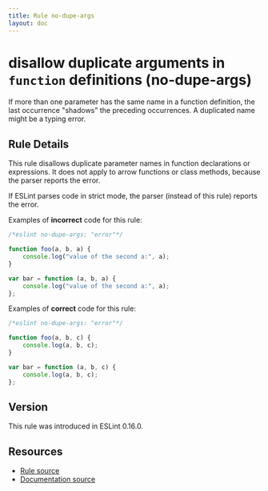 ```yaml
---
title: Rule no-dupe-args
layout: doc
---
```

<!-- Note: No pull requests accepted for this file. See README.md in the root directory for details. -->

# disallow duplicate arguments in `function` definitions (no-dupe-args)

If more than one parameter has the same name in a function definition, the last occurrence "shadows" the preceding occurrences. A duplicated name might be a typing error.

## Rule Details

This rule disallows duplicate parameter names in function declarations or expressions. It does not apply to arrow functions or class methods, because the parser reports the error.

If ESLint parses code in strict mode, the parser (instead of this rule) reports the error.

Examples of **incorrect** code for this rule:

```js
/*eslint no-dupe-args: "error"*/

function foo(a, b, a) {
    console.log("value of the second a:", a);
}

var bar = function (a, b, a) {
    console.log("value of the second a:", a);
};
```

Examples of **correct** code for this rule:

```js
/*eslint no-dupe-args: "error"*/

function foo(a, b, c) {
    console.log(a, b, c);
}

var bar = function (a, b, c) {
    console.log(a, b, c);
};
```

## Version

This rule was introduced in ESLint 0.16.0.

## Resources

* [Rule source](https://github.com/eslint/eslint/tree/master/lib/rules/no-dupe-args.js)
* [Documentation source](https://github.com/eslint/eslint/tree/master/docs/rules/no-dupe-args.md)
